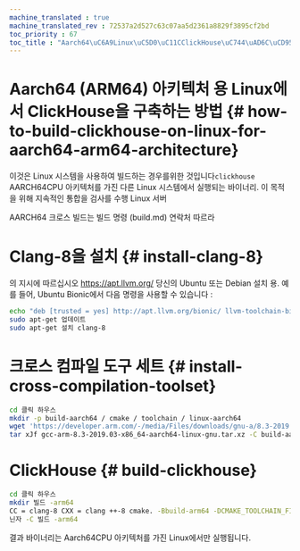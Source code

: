 ```yaml
---
machine_translated : true
machine_translated_rev : 72537a2d527c63c07aa5d2361a8829f3895cf2bd
toc_priority : 67
toc_title : "Aarch64\uC6A9Linux\uC5D0\uC11CClickHouse\uC744\uAD6C\uCD95\uD558uB294\uBC29\uBC95(ARM64)"
---
```


# Aarch64 (ARM64) 아키텍처 용 Linux에서 ClickHouse을 구축하는 방법 {# how-to-build-clickhouse-on-linux-for-aarch64-arm64-architecture}

이것은 Linux 시스템을 사용하여 빌드하는 경우를위한 것입니다`clickhouse` AARCH64CPU 아키텍처를 가진 다른 Linux 시스템에서 실행되는 바이너리. 이 목적을 위해 지속적인 통합을 검사를 수행 Linux 서버

AARCH64 크로스 빌드는 빌드 명령 (build.md) 연락처 따르라

# Clang-8을 설치 {# install-clang-8}

의 지시에 따르십시오 https://apt.llvm.org/ 당신의 Ubuntu 또는 Debian 설치 용.
예를 들어, Ubuntu Bionic에서 다음 명령을 사용할 수 있습니다 :

```bash
echo "deb [trusted = yes] http://apt.llvm.org/bionic/ llvm-toolchain-bionic-8 main"| sudo tee /etc/apt/sources.list.d/llvm.list
sudo apt-get 업데이트
sudo apt-get 설치 clang-8
```

# 크로스 컴파일 도구 세트 {# install-cross-compilation-toolset}

```bash
cd 클릭 하우스
mkdir -p build-aarch64 / cmake / toolchain / linux-aarch64
wget 'https://developer.arm.com/-/media/Files/downloads/gnu-a/8.3-2019.03/binrel/gcc-arm-8.3-2019.03-x86_64-aarch64-linux-gnu.tar.xz? 개정 = 2e88a73f-d233-4f96-b1f4-d8b36e9bb0b9 & la = en '-O gcc-arm-8.3-2019.03-x86_64-aarch64-linux-gnu.tar.xz
tar xJf gcc-arm-8.3-2019.03-x86_64-aarch64-linux-gnu.tar.xz -C build-aarch64 / cmake / toolchain / linux-aarch64 --strip-components = 1
```

#  ClickHouse {# build-clickhouse}

```bash
cd 클릭 하우스
mkdir 빌드 -arm64
CC = clang-8 CXX = clang ++-8 cmake. -Bbuild-arm64 -DCMAKE_TOOLCHAIN_FILE = cmake / linux / toolchain-aarch64.cmake
닌자 -C 빌드 -arm64
```

결과 바이너리는 Aarch64CPU 아키텍처를 가진 Linux에서만 실행됩니다.
